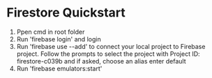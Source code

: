 # Firestore Quickstart

1. Ppen cmd in root folder
2. Run 'firebase login' and login
3. Run 'firebase use --add' to connect your local project to  Firebase project. Follow the prompts to select the project with Project ID: firestore-c039b and if asked, choose an alias enter default
4. Run 'firebase emulators:start'
